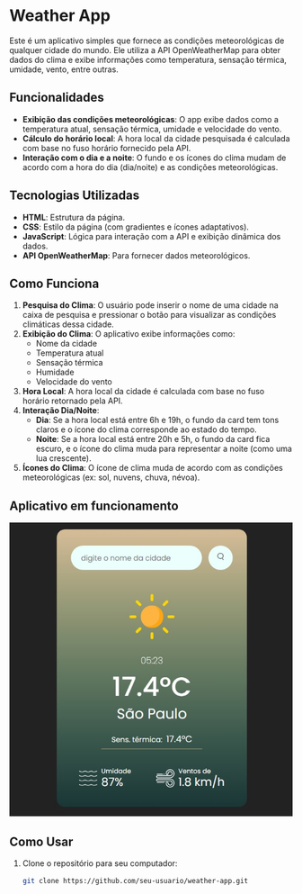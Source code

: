 # Weather App

Este é um aplicativo simples que fornece as condições meteorológicas de qualquer cidade do mundo. Ele utiliza a API OpenWeatherMap para obter dados do clima e exibe informações como temperatura, sensação térmica, umidade, vento, entre outras.

## Funcionalidades

- **Exibição das condições meteorológicas**: O app exibe dados como a temperatura atual, sensação térmica, umidade e velocidade do vento.
- **Cálculo do horário local**: A hora local da cidade pesquisada é calculada com base no fuso horário fornecido pela API.
- **Interação com o dia e a noite**: O fundo e os ícones do clima mudam de acordo com a hora do dia (dia/noite) e as condições meteorológicas.

## Tecnologias Utilizadas

- **HTML**: Estrutura da página.
- **CSS**: Estilo da página (com gradientes e ícones adaptativos).
- **JavaScript**: Lógica para interação com a API e exibição dinâmica dos dados.
- **API OpenWeatherMap**: Para fornecer dados meteorológicos.

## Como Funciona

1. **Pesquisa do Clima**: O usuário pode inserir o nome de uma cidade na caixa de pesquisa e pressionar o botão para visualizar as condições climáticas dessa cidade.
2. **Exibição do Clima**: O aplicativo exibe informações como:
   - Nome da cidade
   - Temperatura atual
   - Sensação térmica
   - Humidade
   - Velocidade do vento
3. **Hora Local**: A hora local da cidade é calculada com base no fuso horário retornado pela API.
4. **Interação Dia/Noite**:
   - **Dia**: Se a hora local está entre 6h e 19h, o fundo da card tem tons claros e o ícone do clima corresponde ao estado do tempo.
   - **Noite**: Se a hora local está entre 20h e 5h, o fundo da card fica escuro, e o ícone do clima muda para representar a noite (como uma lua crescente).
5. **Ícones do Clima**: O ícone de clima muda de acordo com as condições meteorológicas (ex: sol, nuvens, chuva, névoa).

## Aplicativo em funcionamento

![Weather App](images/Aplicativo.jpg)

## Como Usar

1. Clone o repositório para seu computador:
   ```bash
   git clone https://github.com/seu-usuario/weather-app.git
